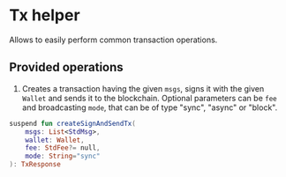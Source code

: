 # Tx helper

Allows to easily perform common transaction operations.

## Provided operations

1. Creates a transaction having the given `msgs`, signs it with the given `Wallet` and sends it to the blockchain. 
 Optional parameters can be `fee` and broadcasting `mode`, that can be of type "sync", "async" or "block".
 
```kotlin
suspend fun createSignAndSendTx(
    msgs: List<StdMsg>,
    wallet: Wallet,
    fee: StdFee?= null,
    mode: String="sync"
): TxResponse
```


